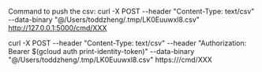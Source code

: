 Command to push the csv:
curl -X POST --header "Content-Type: text/csv" --data-binary "@/Users/toddzheng/.tmp/LK0Euuwxl8.csv" http://127.0.0.1:5000/cmd/XXX

curl -X POST --header "Content-Type: text/csv" --header "Authorization: Bearer $(gcloud auth print-identity-token)" --data-binary "@/Users/toddzheng/.tmp/LK0Euuwxl8.csv" https://<cloud run url>/cmd/XXX